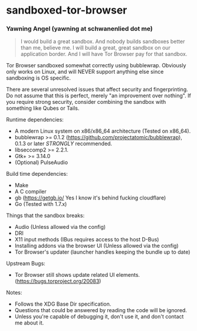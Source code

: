 # sandboxed-tor-browser
### Yawning Angel (yawning at schwanenlied dot me)

> I would build a great sandbox.  And nobody builds sandboxes better than me,
> believe me.  I will build a great, great sandbox on our application border.
> And I will have Tor Browser pay for that sandbox.

Tor Browser sandboxed somewhat correctly using bubblewrap.  Obviously only
works on Linux, and will NEVER support anything else since sandboxing is OS
specific.

There are several unresolved issues that affect security and fingerprinting.
Do not assume that this is perfect, merely "an improvement over nothing".  If
you require strong security, consider combining the sandbox with something like
Qubes or Tails.

Runtime dependencies:

 * A modern Linux system on x86/x86_64 architecture (Tested on x86_64).
 * bubblewrap >= 0.1.2 (https://github.com/projectatomic/bubblewrap),
   0.1.3 or later *STRONGLY* recommended.
 * libseccomp2 >= 2.2.1.
 * Gtk+ >= 3.14.0
 * (Optional) PulseAudio

Build time dependencies:

 * Make
 * A C compiler
 * gb (https://getgb.io/ Yes I know it's behind fucking cloudflare)
 * Go (Tested with 1.7.x)

Things that the sandbox breaks:

 * Audio (Unless allowed via the config)
 * DRI
 * X11 input methods (IBus requires access to the host D-Bus)
 * Installing addons via the browser UI (Unless allowed via the config)
 * Tor Browser's updater (launcher handles keeping the bundle up to date)

Upstream Bugs:

 * Tor Browser still shows update related UI elements.
   (https://bugs.torproject.org/20083)

Notes:

 * Follows the XDG Base Dir specification.
 * Questions that could be answered by reading the code will be ignored.
 * Unless you're capable of debugging it, don't use it, and don't contact me
   about it.
